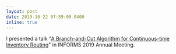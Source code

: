 ```yaml
---
layout: post
date: 2019-10-22 07:59:00-0400
inline: true
---
```


I presented a talk "[A Branch-and-Cut Algorithm for Continuous-time Inventory Routing](https://www.abstractsonline.com/pp8/#!/6818/presentation/7969)" in INFORMS 2019 Annual Meeting.